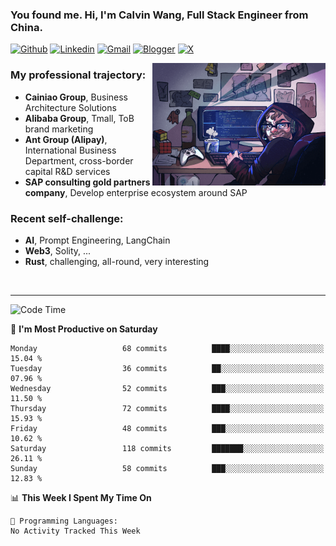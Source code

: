 <!-- Greeting -->
### You found me. Hi, I'm Calvin Wang, Full Stack Engineer from China.

[![Github](https://img.shields.io/badge/-Github-000?style=flat&logo=Github&logoColor=white)](https://github.com/wangjunneil)
[![Linkedin](https://img.shields.io/badge/-LinkedIn-blue?style=flat&logo=Linkedin&logoColor=white)](https://www.linkedin.com/in/wangjunneil/)
[![Gmail](https://img.shields.io/badge/-Gmail-c14438?style=flat&logo=Gmail&logoColor=white)](mailto:wangjunneil@gmail.com)
[![Blogger](https://img.shields.io/badge/-Blogger-gray?style=flat&logo=Blogger&logoColor=white)](https://www.wangjun.dev)
[![X](https://img.shields.io/badge/-Twitter-gray?style=flat&logo=X&logoColor=white)](https://twitter.com/0xICalvin)

<!--Introduction -->

<img align="right" alt="img" src="https://raw.githubusercontent.com/wangjunneil/wangjunneil/main/imgs/cover_image.png" width="55%" height="auto" />

### My professional trajectory: 
- **Cainiao Group**, Business Architecture Solutions
- **Alibaba Group**, Tmall, ToB brand marketing
- **Ant Group (Alipay)**, International Business Department, cross-border capital R&D services
- **SAP consulting gold partners company**, Develop enterprise ecosystem around SAP
### Recent self-challenge:
- **AI**, Prompt Engineering, LangChain
- **Web3**, Solity, ...
- **Rust**, challenging, all-round, very interesting

<br/>

---
<!-- Your badges -->

<!--START_SECTION:waka-->
![Code Time](http://img.shields.io/badge/Code%20Time-332%20hrs%2029%20mins-blue)

📅 **I'm Most Productive on Saturday** 

```text
Monday                   68 commits          ████░░░░░░░░░░░░░░░░░░░░░   15.04 % 
Tuesday                  36 commits          ██░░░░░░░░░░░░░░░░░░░░░░░   07.96 % 
Wednesday                52 commits          ███░░░░░░░░░░░░░░░░░░░░░░   11.50 % 
Thursday                 72 commits          ████░░░░░░░░░░░░░░░░░░░░░   15.93 % 
Friday                   48 commits          ███░░░░░░░░░░░░░░░░░░░░░░   10.62 % 
Saturday                 118 commits         ███████░░░░░░░░░░░░░░░░░░   26.11 % 
Sunday                   58 commits          ███░░░░░░░░░░░░░░░░░░░░░░   12.83 % 
```


📊 **This Week I Spent My Time On** 

```text
💬 Programming Languages: 
No Activity Tracked This Week
```


<!--END_SECTION:waka-->
